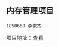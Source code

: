 ## 内存管理项目

```
1850668 李俊杰
```

项目地址：[查看](https://www.lijunjie.xin/MemoryManagement/#/pageallocation)

